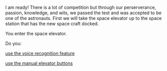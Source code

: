 I am ready! There is a lot of competition but through our perserverance,
passion, knowledge, and wits, we passed the test and was accepted to
be one of the astronauts. First we will take the space elevator up to the
space station that has the new space craft docked.

You enter the space elevator.

Do you:

[use the voice recognition feature](voice/voice.md)

[use the manual elevator buttons](buttons/buttons.md)

